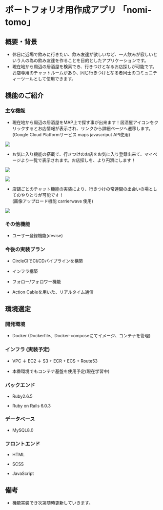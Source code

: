 # ポートフォリオ用作成アプリ  「nomi-tomo」

## 概要・背景
- 休日に近場で飲みに行きたい、飲み友達が欲しいなど、一人飲みが寂しいという人の為の飲み友達を作ることを目的としたアプリケーションです。
- 現在地から周辺の居酒屋を検索でき、行きつけとなるお店探しが可能です。お店専用のチャットルームがあり、同じ行きつけとなる者同士のコミュニティーツールとして使用できます。

## 機能のご紹介

### 主な機能
- 現在地から周辺の居酒屋をMAP上で探す事が出来ます！居酒屋アイコンをクリックするとお店情報が表示され、リンクから詳細ページへ遷移します。<br>
(Google Cloud Platformサービス maps javascriput API使用)



![](https://user-images.githubusercontent.com/69718302/97077462-e020ad80-161e-11eb-82d1-bb74d5abecd0.png)



- お気に入り機能の搭載で、行きつけのお店をお気に入り登録出来て、マイページより一覧で表示されます。お店探しを、より円滑にします！

![](https://user-images.githubusercontent.com/69718302/97078275-26c5d600-1626-11eb-84f4-c82c620cb1fb.png)

![](https://user-images.githubusercontent.com/69718302/97081742-64832880-163f-11eb-8116-3b564aa96ea7.png)


- 店舗ごとのチャット機能の実装により、行きつけの常連間の出会いの場としてのやりとりが可能です！<br>
(画像アップロード機能 carrierwave 使用)

![](https://user-images.githubusercontent.com/69718302/97077967-2a0b9280-1623-11eb-9532-a81c13f25752.png)

### その他機能

- ユーザー登録機能(devise)

### 今後の実装プラン

- CircleCIでCI/CDパイプラインを構築

- インフラ構築

- フォロー/フォロワー機能

- Action Cableを用いた、リアルタイム通信

## 環境選定

### 開発環境

- Docker (Dockerfile、Docker-composeにてイメージ、コンテナを管理)

### インフラ (実装予定)

- VPC ＋ EC2 ＋ S3 +  ECR + ECS + Route53

- 本番環境でもコンテナ基盤を使用予定(現在学習中)

### バックエンド

- Ruby2.6.5

- Ruby on Rails 6.0.3

### データベース

- MySQL8.0

### フロントエンド

- HTML

- SCSS

- JavaScript

## 備考

- 機能実装でき次第随時更新していきます。